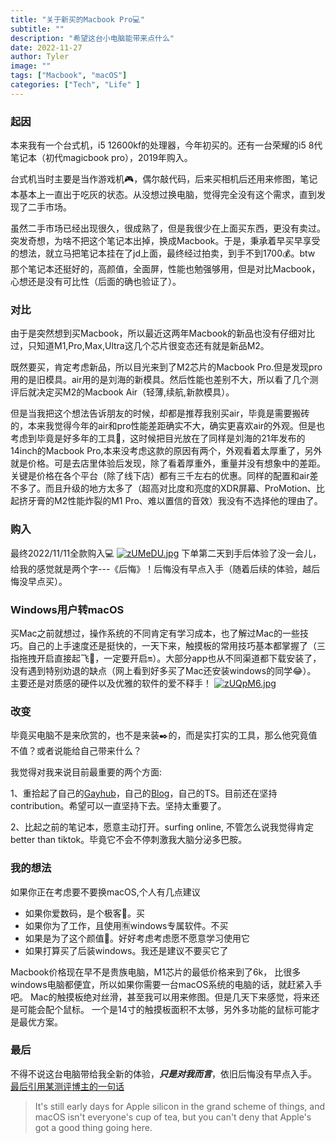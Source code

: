 ```yaml
---
title: "关于新买的Macbook Pro💻"
subtitle: ""
description: "希望这台小电脑能带来点什么"
date: 2022-11-27
author: Tyler
image: ""
tags: ["Macbook", "macOS"]
categories: ["Tech", "Life" ]
---
```


### 起因
本来我有一个台式机，i5 12600kf的处理器，今年初买的。还有一台荣耀的i5 8代笔记本（初代magicbook pro），2019年购入。

台式机当时主要是当作游戏机🎮，偶尔敲代码，后来买相机后还用来修图，笔记本基本上一直出于吃灰的状态。从没想过换电脑，觉得完全没有这个需求，直到发现了二手市场。

虽然二手市场已经出现很久，很成熟了，但是我很少在上面买东西，更没有卖过。突发奇想，为啥不把这个笔记本出掉，换成Macbook。于是，秉承着早买早享受的想法，就立马把笔记本挂在了jd上面，最终经过拍卖，到手不到1700💰。btw 那个笔记本还挺好的，高颜值，全面屏，性能也勉强够用，但是对比Macbook，心想还是没有可比性（后面的确也验证了）。

### 对比
由于是突然想到买Macbook，所以最近这两年Macbook的新品也没有仔细对比过，只知道M1,Pro,Max,Ultra这几个芯片很变态还有就是新品M2。

既然要买，肯定考虑新品，所以目光来到了M2芯片的Macbook Pro.但是发现pro用的是旧模具。air用的是刘海的新模具。然后性能也差别不大，所以看了几个测评后就决定买M2的Macbook Air（轻薄,续航,新款模具）。

但是当我把这个想法告诉朋友的时候，却都是推荐我别买air，毕竟是需要搬砖的，本来我觉得今年的air和pro性能差距确实不大，确实更喜欢air的外观。但是也考虑到毕竟是好多年的工具🔧，这时候把目光放在了同样是刘海的21年发布的14inch的Macbook Pro,本来没考虑这款的原因有两个，外观看着太厚重了，另外就是价格。可是去店里体验后发现，除了看着厚重外，重量并没有想象中的差距。关键是价格在各个平台（除了线下店）都有三千左右的优惠。同样的配置和air差不多了。而且升级的地方太多了（超高对比度和亮度的XDR屏幕、ProMotion、比起挤牙膏的M2性能炸裂的M1 Pro、难以置信的音效）我没有不选择他的理由了。

### 购入
最终2022/11/11全款购入💻
[![zUMeDU.jpg](https://s1.ax1x.com/2022/11/27/zUMeDU.jpg)](https://imgse.com/i/zUMeDU)
下单第二天到手后体验了没一会儿，给我的感觉就是两个字---《后悔》！后悔没有早点入手（随着后续的体验，越后悔没早点买）。

### Windows用户转macOS
买Mac之前就想过，操作系统的不同肯定有学习成本，也了解过Mac的一些技巧。自己的上手速度还是挺快的，一天下来，触摸板的常用技巧基本都掌握了（三指拖拽开启直接起飞🛫️，一定要开启🔛）。大部分app也从不同渠道都下载安装了，没有遇到特别劝退的缺点（网上看到好多买了Mac还安装windows的同学😂）。 主要还是对质感的硬件以及优雅的软件的爱不释手！
[![zUQpM6.jpg](https://s1.ax1x.com/2022/11/27/zUQpM6.jpg)](https://imgse.com/i/zUQpM6)

### 改变
毕竟买电脑不是来欣赏的，也不是来装✒️的，而是实打实的工具，那么他究竟值不值？或者说能给自己带来什么？

我觉得对我来说目前最重要的两个方面:

1、重拾起了自己的[Gayhub](https://www.github.com/changzhenlin)，自己的[Blog](https://www.changzhenlin.top)，自己的TS。目前还在坚持contribution。希望可以一直坚持下去。坚持太重要了。

2、比起之前的笔记本，愿意主动打开。surfing online, 不管怎么说我觉得肯定better than tiktok。毕竟它不会不停刺激我大脑分泌多巴胺。

### 我的想法
如果你正在考虑要不要换macOS,个人有几点建议
* 如果你爱数码，是个极客📱。买
* 如果你为了工作，且使用🈶️windows专属软件。不买
* 如果是为了这个颜值🍎。好好考虑考虑愿不愿意学习使用它
* 如果打算买了后装windows。我还是建议不要买它了

Macbook价格现在早不是贵族电脑，M1芯片的最低价格来到了6k，
比很多windows电脑都便宜，所以如果你需要一台macOS系统的电脑的话，就赶紧入手吧。
Mac的触摸板绝对丝滑，甚至我可以用来修图。但是几天下来感觉，将来还是可能会配个鼠标。
一个是14寸的触摸板面积不太够，另外多功能的鼠标可能才是最优方案。

### 最后

不得不说这台电脑带给我全新的体验，***只是对我而言***，依旧后悔没有早点入手。   
[最后引用某测评博主的一句话](https://www.bilibili.com/video/BV1Mb4y1b7nV/?spm_id_from=333.999.0.0&vd_source=e4cf56c649c155ca89776a708ad877a3)

> It's still early days for Apple silicon in the grand scheme of things, and macOS isn't everyone's cup of tea, but you can't deny that Apple's got a good thing going here.


